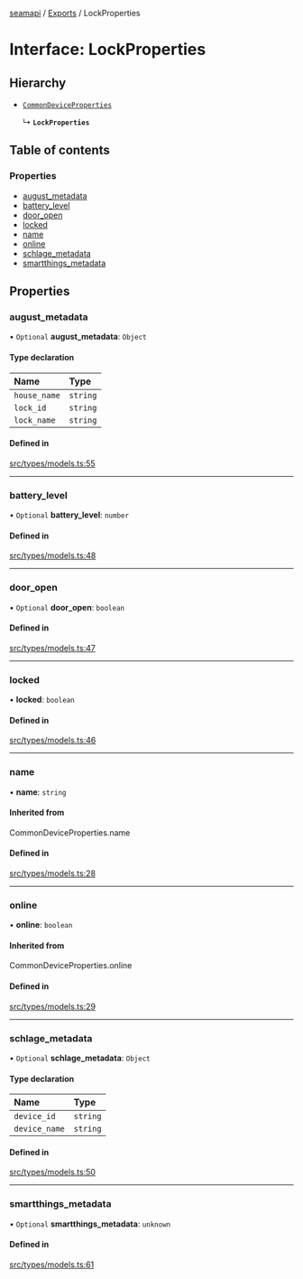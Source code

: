 [seamapi](../README.md) / [Exports](../modules.md) / LockProperties

# Interface: LockProperties

## Hierarchy

- [`CommonDeviceProperties`](../modules.md#commondeviceproperties)

  ↳ **`LockProperties`**

## Table of contents

### Properties

- [august\_metadata](LockProperties.md#august_metadata)
- [battery\_level](LockProperties.md#battery_level)
- [door\_open](LockProperties.md#door_open)
- [locked](LockProperties.md#locked)
- [name](LockProperties.md#name)
- [online](LockProperties.md#online)
- [schlage\_metadata](LockProperties.md#schlage_metadata)
- [smartthings\_metadata](LockProperties.md#smartthings_metadata)

## Properties

### august\_metadata

• `Optional` **august\_metadata**: `Object`

#### Type declaration

| Name | Type |
| :------ | :------ |
| `house_name` | `string` |
| `lock_id` | `string` |
| `lock_name` | `string` |

#### Defined in

[src/types/models.ts:55](https://github.com/seamapi/javascript/blob/main/src/types/models.ts#L55)

___

### battery\_level

• `Optional` **battery\_level**: `number`

#### Defined in

[src/types/models.ts:48](https://github.com/seamapi/javascript/blob/main/src/types/models.ts#L48)

___

### door\_open

• `Optional` **door\_open**: `boolean`

#### Defined in

[src/types/models.ts:47](https://github.com/seamapi/javascript/blob/main/src/types/models.ts#L47)

___

### locked

• **locked**: `boolean`

#### Defined in

[src/types/models.ts:46](https://github.com/seamapi/javascript/blob/main/src/types/models.ts#L46)

___

### name

• **name**: `string`

#### Inherited from

CommonDeviceProperties.name

#### Defined in

[src/types/models.ts:28](https://github.com/seamapi/javascript/blob/main/src/types/models.ts#L28)

___

### online

• **online**: `boolean`

#### Inherited from

CommonDeviceProperties.online

#### Defined in

[src/types/models.ts:29](https://github.com/seamapi/javascript/blob/main/src/types/models.ts#L29)

___

### schlage\_metadata

• `Optional` **schlage\_metadata**: `Object`

#### Type declaration

| Name | Type |
| :------ | :------ |
| `device_id` | `string` |
| `device_name` | `string` |

#### Defined in

[src/types/models.ts:50](https://github.com/seamapi/javascript/blob/main/src/types/models.ts#L50)

___

### smartthings\_metadata

• `Optional` **smartthings\_metadata**: `unknown`

#### Defined in

[src/types/models.ts:61](https://github.com/seamapi/javascript/blob/main/src/types/models.ts#L61)
